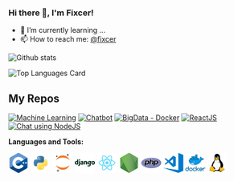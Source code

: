 ### Hi there 👋, I'm Fixcer!

- 🌱 I’m currently learning ...
- 📫 How to reach me: <a href="https://facebook.com/fixcer">@fixcer</a> 

![Github stats](https://github-readme-stats.vercel.app/api?username=fixcer&theme=buefy&show_icons=true&count_private=true)

![Top Languages Card](https://github-readme-stats.vercel.app/api/top-langs/?username=fixcer&layout=compact)

## My Repos

[![Machine Learning](https://github-readme-stats.vercel.app/api/pin/?username=fixcer&repo=ml&show_owner=true)](https://github.com/fixcer/ml)
[![Chatbot](https://github-readme-stats.vercel.app/api/pin/?username=fixcer&repo=weatherbot&show_owner=true)](https://github.com/fixcer/weatherbot)
[![BigData - Docker](https://github-readme-stats.vercel.app/api/pin/?username=fixcer&repo=bigdata&show_owner=true)](https://github.com/fixcer/bigdata)
[![ReactJS](https://github-readme-stats.vercel.app/api/pin/?username=fixcer&repo=learn-reactjs&show_owner=true)](https://github.com/fixcer/learn-reactjs)
[![Chat using NodeJS](https://github-readme-stats.vercel.app/api/pin/?username=fixcer&repo=chat&show_owner=true)](https://github.com/fixcer/chat)

**Languages and Tools:**  

<code><img height="40" src="https://raw.githubusercontent.com/github/explore/master/topics/cpp/cpp.png"></code>
<code><img height="40" src="https://raw.githubusercontent.com/github/explore/master/topics/python/python.png"></code>
<code><img height="40" src="https://raw.githubusercontent.com/github/explore/master/topics/jupyter-notebook/jupyter-notebook.png"></code>
<code><img height="40" src="https://raw.githubusercontent.com/github/explore/master/topics/django/django.png"></code>
<code><img height="40" src="https://raw.githubusercontent.com/github/explore/master/topics/react/react.png"></code>
<code><img height="40" src="https://raw.githubusercontent.com/github/explore/master/topics/nodejs/nodejs.png"></code>
<code><img height="40" src="https://raw.githubusercontent.com/github/explore/master/topics/php/php.png"></code>
<code><img height="40" src="https://raw.githubusercontent.com/github/explore/master/topics/visual-studio-code/visual-studio-code.png"></code>
<code><img height="40" src="https://raw.githubusercontent.com/github/explore/master/topics/docker/docker.png"></code>
<code><img height="40" src="https://raw.githubusercontent.com/github/explore/master/topics/linux/linux.png"></code>
